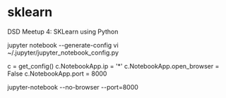 # sklearn
DSD Meetup 4: SKLearn using Python


jupyter notebook --generate-config
vi ~/.jupyter/jupyter_notebook_config.py

c = get_config()
c.NotebookApp.ip = '*'
c.NotebookApp.open_browser = False
c.NotebookApp.port = 8000

jupyter-notebook --no-browser --port=8000